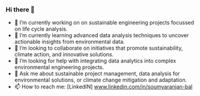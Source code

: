 ### Hi there 👋


- 🔭 I’m currently working on on sustainable engineering projects focussed on life cycle analysis. 
- 🌱 I’m currently learning advanced data analysis techniques to uncover actionable insights from environmental data.
- 👯 I’m looking to collaborate on initiatives that promote sustainability, climate action, and innovative solutions.
- 🤔 I’m looking for help with integrating data analytics into complex environmental engineering projects.
- 💬 Ask me about sustainable project management, data analysis for environmental solutions, or climate change mitigation and adaptation. 
- 📫 How to reach me: [LinkedIN] www.linkedin.com/in/soumyaranjan-bal

